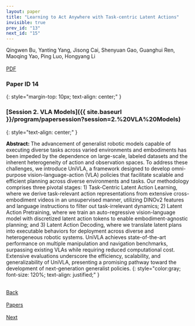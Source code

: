 ```yaml
---
layout: paper
title: "Learning to Act Anywhere with Task-centric Latent Actions"
invisible: true
prev_id: "13"
next_id: "15"
---
```

<div class="paper-authors">
  <div class="paper-author-box">
    <div class="paper-author-name">Qingwen Bu, Yanting Yang, Jisong Cai, Shenyuan Gao, Guanghui Ren, Maoqing Yao, Ping Luo, Hongyang Li</div>
    <div class="paper-author-uni"></div>
  </div>
</div>

<div class="paper-pdf-modern">
  <div class="paper-menu-icon">
    <a href="https://www.roboticsproceedings.org/rss21/p014.pdf" title="Download PDF" target="_blank">
      <i class="fa fa-file-pdf-o"></i><br>
      <span class="paper-menu-label">PDF</span>
    </a>
  </div>
</div>

### Paper ID 14
{: style="margin-top: 10px; text-align: center;" }

### [Session 2. VLA Models]({{ site.baseurl }}/program/papersession?session=2.%20VLA%20Models)
{: style="text-align: center;" }

<b style="color: black;">Abstract: </b>The advancement of generalist robotic models capable of executing diverse tasks across varied environments and embodiments has been impeded by the dependence on large-scale, labeled datasets and the inherent heterogeneity of action and observation spaces. To address these challenges, we introduce UniVLA, a framework designed to develop omni-purpose vision-language-action (VLA) policies that facilitate scalable and efficient planning across diverse environments and tasks. Our methodology comprises three pivotal stages: 1) Task-Centric Latent Action Learning, where we derive task-relevant action representations from extensive cross-embodiment videos in an unsupervised manner, utilizing DINOv2 features and language instructions to filter out task-irrelevant dynamics; 2) Latent Action Pretraining, where we train an auto-regressive vision-language model with discretized latent action tokens to enable embodiment-agnostic planning; and 3) Latent Action Decoding, where we translate latent plans into executable behaviors for deployment across diverse and heterogeneous robotic systems. UniVLA achieves state-of-the-art performance on multiple manipulation and navigation benchmarks, surpassing existing VLAs while requiring reduced computational cost. Extensive evaluations underscore the efficiency, scalability, and generalizability of UniVLA, presenting a promising pathway toward the development of next-generation generalist policies.
{: style="color:gray; font-size: 120%; text-align: justified;" }

<div class="paper-menu">
  <div class="paper-menu-inner">
    <a href="{{ site.baseurl }}/program/papers/13/" title="Previous Paper">
            <div class="paper-menu-icon">
                <i class="fa fa-chevron-left"></i><br>
                <span class="paper-menu-label">Back</span>
            </div>
        </a>
    <a href="{{ site.baseurl }}/program/papers" title="All Papers">
      <div class="paper-menu-icon">
        <i class="fa fa-list"></i><br>
        <span class="paper-menu-label">Papers</span>
      </div>
    </a>
    <a href="{{ site.baseurl }}/program/papers/15/" title="Next Paper">
            <div class="paper-menu-icon">
                <i class="fa fa-chevron-right"></i><br>
                <span class="paper-menu-label">Next</span>
            </div>
        </a>
  </div>
</div>
